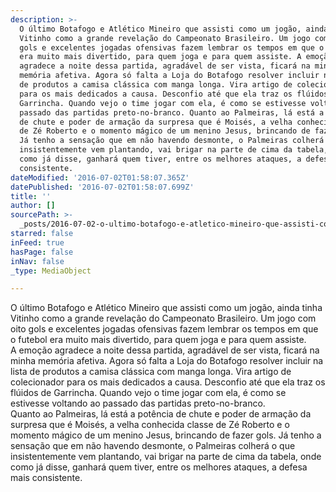 ```yaml
---
description: >-
  O último Botafogo e Atlético Mineiro que assisti como um jogão, ainda tinha
  Vitinho como a grande revelação do Campeonato Brasileiro. Um jogo com oito
  gols e excelentes jogadas ofensivas fazem lembrar os tempos em que o futebol
  era muito mais divertido, para quem joga e para quem assiste. A emoção
  agradece a noite dessa partida, agradável de ser vista, ficará na minha
  memória afetiva. Agora só falta a Loja do Botafogo resolver incluir na lista
  de produtos a camisa clássica com manga longa. Vira artigo de colecionador
  para os mais dedicados a causa. Desconfio até que ela traz os flúidos de
  Garrincha. Quando vejo o time jogar com ela, é como se estivesse voltando ao
  passado das partidas preto-no-branco. Quanto ao Palmeiras, lá está a potência
  de chute e poder de armação da surpresa que é Moisés, a velha conhecida classe
  de Zé Roberto e o momento mágico de um menino Jesus, brincando de fazer gols.
  Já tenho a sensação que em não havendo desmonte, o Palmeiras colherá o que
  insistentemente vem plantando, vai brigar na parte de cima da tabela, onde
  como já disse, ganhará quem tiver, entre os melhores ataques, a defesa mais
  consistente.
dateModified: '2016-07-02T01:58:07.365Z'
datePublished: '2016-07-02T01:58:07.699Z'
title: ''
author: []
sourcePath: >-
  _posts/2016-07-02-o-ultimo-botafogo-e-atletico-mineiro-que-assisti-como-um-jog.md
starred: false
inFeed: true
hasPage: false
inNav: false
_type: MediaObject

---
```

O último Botafogo e Atlético Mineiro que assisti como um jogão, ainda tinha Vitinho como a grande revelação do Campeonato Brasileiro. Um jogo com oito gols e excelentes jogadas ofensivas fazem lembrar os tempos em que o futebol era muito mais divertido, para quem joga e para quem assiste.  
A emoção agradece a noite dessa partida, agradável de ser vista, ficará na minha memória afetiva. Agora só falta a Loja do Botafogo resolver incluir na lista de produtos a camisa clássica com manga longa. Vira artigo de colecionador para os mais dedicados a causa. Desconfio até que ela traz os flúidos de Garrincha. Quando vejo o time jogar com ela, é como se estivesse voltando ao passado das partidas preto-no-branco.  
Quanto ao Palmeiras, lá está a potência de chute e poder de armação da surpresa que é Moisés, a velha conhecida classe de Zé Roberto e o momento mágico de um menino Jesus, brincando de fazer gols. Já tenho a sensação que em não havendo desmonte, o Palmeiras colherá o que insistentemente vem plantando, vai brigar na parte de cima da tabela, onde como já disse, ganhará quem tiver, entre os melhores ataques, a defesa mais consistente.